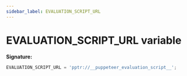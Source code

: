 ```yaml
---
sidebar_label: EVALUATION_SCRIPT_URL
---
```


# EVALUATION_SCRIPT_URL variable

**Signature:**

```typescript
EVALUATION_SCRIPT_URL = 'pptr://__puppeteer_evaluation_script__';
```
